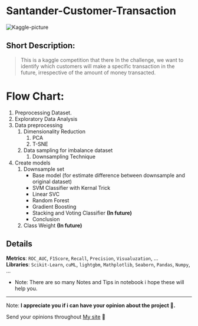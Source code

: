 # Santander-Customer-Transaction
![Kaggle-picture](https://github.com/mrpintime/Santander-Customer-Transaction/assets/120576828/f7e0a43b-b291-4935-b272-0bdaa5e9b6b5)

## Short Description:  
> This is a kaggle competition that there In the challenge, we want to identify which customers will make a specific transaction in the future, irrespective of the amount of money transacted.

# Flow Chart:

1. Preprocessing Dataset.
2. Exploratory Data Analysis
3. Data preprocessing
   1. Dimensionality Reduction
      1. PCA
      2. T-SNE
   2. Data sampling for imbalance dataset
      1. Downsampling Technique
4. Create models
   1. Downsample set
      - Base model (for estimate difference between downsample and original dataset)
      - SVM Classifier with Kernal Trick
      - Linear SVC
      - Random Forest
      - Gradient Boosting
      - Stacking and Voting Classifier **(In future)**
      - Conclusion
   2. Class Weight
      **(In future)**

## Details  
**Metrics**: `ROC_AUC`, `F1Score`, `Recall`, `Precision`, `Visualuzation`, ...  
**Libraries**: `Scikit-Learn`, `cuML`, `lightgbm`, `Mathplotlib`, `Seaborn`, `Pandas`, `Numpy`, ...  

- Note: There are so many Notes and Tips in notebook i hope these will help you.


---

Note: **I appreciate you if i can have your opinion about the project 🍾.**  

Send your opinions throughout [My site](https://www.moeinz.pro) :love_letter:
